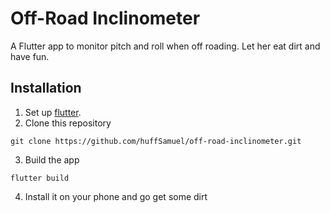 # Off-Road Inclinometer
A Flutter app to monitor pitch and roll when off roading. Let her eat dirt and have fun.

## Installation
1. Set up [flutter](flutter.dev).
2. Clone this repository
  ```shell
  git clone https://github.com/huffSamuel/off-road-inclinometer.git
  ```
3. Build the app
  ```shell
  flutter build
  ```
4. Install it on your phone and go get some dirt
